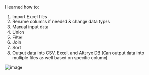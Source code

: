I learned how to:

1. Import Excel files
2. Rename columns if needed & change data types
3. Manual input data 
4. Union
5. Filter
6. Join
7. Sort
8. Output data into CSV, Excel, and Alteryx DB
  (Can output data into multiple files as well based on specific column)
  
  ![image](https://user-images.githubusercontent.com/74512335/177009569-ffd439b8-5590-4b46-b0b5-2d16974ab550.png)

